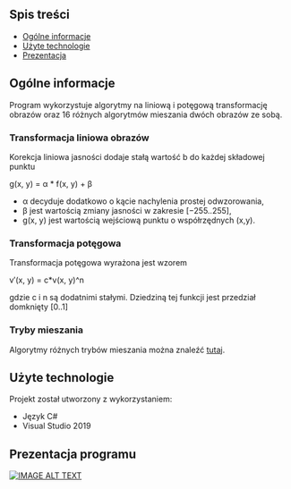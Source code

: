 ## Spis treści
* [Ogólne informacje](#ogólne-informacje)
* [Użyte technologie](#użyte-technologie)
* [Prezentacja](#prezentacja)

## Ogólne informacje
Program wykorzystuje algorytmy na liniową i potęgową transformację obrazów oraz 16 różnych algorytmów mieszania dwóch obrazów ze sobą.
<h3>Transformacja liniowa obrazów </h3>
Korekcja liniowa jasności dodaje stałą wartość b do każdej składowej punktu <br>

g(x, y) = α * f(x, y) + β <br>

 * α decyduje dodatkowo o kącie nachylenia prostej odwzorowania, <br>
 * β jest wartością zmiany jasności w zakresie [−255..255], <br>
 * g(x, y) jest wartością wejściową punktu o współrzędnych (x,y).
<h3>Transformacja potęgowa </h3>
Transformacja potęgowa wyrażona jest wzorem<br>

 v′(x, y) = c*v(x, y)^n <br>
 
 gdzie c i n są dodatnimi stałymi.
  Dziedziną tej funkcji jest przedział domknięty [0..1]
 <h3>Tryby mieszania</h3>
Algorytmy różnych trybów mieszania można znaleźć 
<a href="https://en.wikipedia.org/wiki/Blend_modes">tutaj</a>.
	
## Użyte technologie
Projekt został utworzony z wykorzystaniem:
* Język C#
* Visual Studio 2019

## Prezentacja programu
[![IMAGE ALT TEXT](https://img.youtube.com/vi/a8b5admvjpQ/0.jpg)](https://www.youtube.com/watch?v=a8b5admvjpQ "Photo editor")
